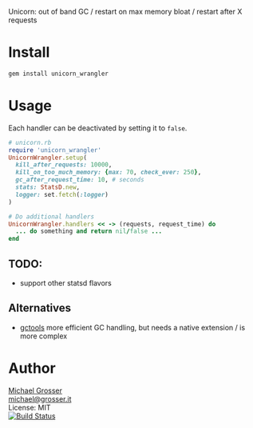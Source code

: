 Unicorn: out of band GC / restart on max memory bloat / restart after X requests

Install
=======

```Bash
gem install unicorn_wrangler
```

Usage
=====

Each handler can be  deactivated by setting it to `false`.

```Ruby
# unicorn.rb
require 'unicorn_wrangler'
UnicornWrangler.setup(
  kill_after_requests: 10000,
  kill_on_too_much_memory: {max: 70, check_ever: 250}, 
  gc_after_request_time: 10, # seconds
  stats: StatsD.new,
  logger: set.fetch(:logger)
)

# Do additional handlers
UnicornWrangler.handlers << -> (requests, request_time) do
  ... do something and return nil/false ...
end
```

## TODO:
 - support other statsd flavors

## Alternatives
 - [gctools](https://github.com/tmm1/gctools) more efficient GC handling, but needs a native extension / is more complex

Author
======
[Michael Grosser](http://grosser.it)<br/>
michael@grosser.it<br/>
License: MIT<br/>
[![Build Status](https://travis-ci.org/grosser/unicorn_wrangler.png)](https://travis-ci.org/grosser/unicorn_wrangler)
